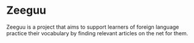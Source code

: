# Zeeguu

Zeeguu is a project that aims to support learners of foreign language practice their vocabulary by finding relevant articles on the net for them.
